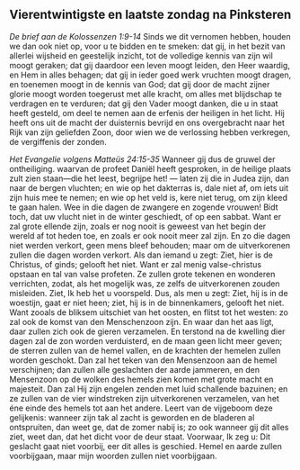## Vierentwintigste en laatste zondag na Pinksteren

*De brief aan de Kolossenzen 1:9-14*
Sinds we dit vernomen hebben, houden we dan ook niet op, voor u te bidden en te smeken: dat gij, in het bezit van allerlei wijsheid en geestelijk inzicht, tot de volledige kennis van zijn wil moogt geraken; dat gij daardoor een leven moogt leiden, den Heer waardig, en Hem in alles behagen; dat gij in ieder goed werk vruchten moogt dragen, en toenemen moogt in de kennis van God; dat gij door de macht zijner glorie moogt worden toegerust met alle kracht, om alles met blijdschap te verdragen en te verduren; dat gij den Vader moogt danken, die u in staat heeft gesteld, om deel te nemen aan de erfenis der heiligen in het licht. Hij heeft ons uit de macht der duisternis bevrijd en ons overgebracht naar het Rijk van zijn geliefden Zoon, door wien we de verlossing hebben verkregen, de vergiffenis der zonden. 

*Het Evangelie volgens Matteüs 24:15-35*
Wanneer gij dus de gruwel der ontheiliging. waarvan de profeet Daniël heeft gesproken, in de heilige plaats zult zien staan—die het leest, begrijpe het! — laten zij die in Judea zijn, dan naar de bergen vluchten; en wie op het dakterras is, dale niet af, om iets uit zijn huis mee te nemen; en wie op het veld is, kere niet terug, om zijn kleed te gaan halen. Wee in die dagen de zwangere en zogende vrouwen! Bidt toch, dat uw vlucht niet in de winter geschiedt, of op een sabbat. Want er zal grote ellende zijn, zoals er nog nooit is geweest van het begin der wereld af tot heden toe, en zoals er ook nooit meer zal zijn. En zo die dagen niet werden verkort, geen mens bleef behouden; maar om de uitverkorenen zullen die dagen worden verkort. Als dan iemand u zegt: Ziet, hier is de Christus, of ginds; gelooft het niet. Want er zal menig valse-christus opstaan en tal van valse profeten. Ze zullen grote tekenen en wonderen verrichten, zodat, als het mogelijk was, ze zelfs de uitverkorenen zouden misleiden. Ziet, Ik heb het u voorspeld. Dus, als men u zegt: Ziet, hij is in de woestijn, gaat er niet heen; ziet, hij is in de binnenkamers, gelooft het niet. Want zooals de bliksem uitschiet van het oosten, en flitst tot het westen: zo zal ook de komst van den Menschenzoon zijn. En waar dan het aas ligt, daar zullen zich ook de gieren verzamelen. En terstond na de kwelling dier dagen zal de zon worden verduisterd, en de maan geen licht meer geven; de sterren zullen van de hemel vallen, en de krachten der hemelen zullen worden geschokt. Dan zal het teken van den Mensenzoon aan de hemel verschijnen; dan zullen alle geslachten der aarde jammeren, en den Mensenzoon op de wolken des hemels zien komen met grote macht en majesteit. Dan zal Hij zijn engelen zenden met luid schallende bazuinen; en ze zullen van de vier windstreken zijn uitverkorenen verzamelen, van het éne einde des hemels tot aan het andere. Leert van de vijgeboom deze gelijkenis: wanneer zijn tak al zacht is geworden en de bladeren al ontspruiten, dan weet ge, dat de zomer nabij is; zo ook wanneer gij dit alles ziet, weet dan, dat het dicht voor de deur staat. Voorwaar, Ik zeg u: Dit geslacht gaat niet voorbij, eer dit alles is geschied. Hemel en aarde zullen voorbijgaan, maar mijn woorden zullen niet voorbijgaan. 

